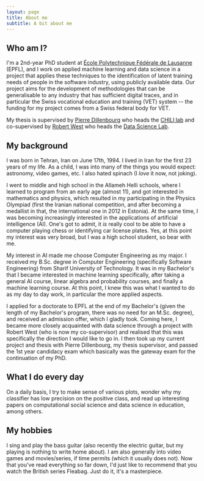 ```yaml
---
layout: page
title: About me
subtitle: A bit about me
---
```


## Who am I?

I'm a 2nd-year PhD student at [École Polytechnique Fédérale de Lausanne](https://www.epfl.ch "EPFL's homepage") (EPFL), and I work on applied machine learning and data science in a project that applies these techniques to the identification of latent training needs of people in the software industry, using publicly available data. Our project aims for the development of methodologies that can be generalisable to any industry that has sufficient digital traces, and in particular the Swiss vocational education and training (VET) system -- the funding for my project comes from a Swiss federal body for VET.

My thesis is supervised by [Pierre Dillenbourg](https://people.epfl.ch//pierre.dillenbourg?lang=en) who heads the [CHILI lab](https://chili.epfl.ch) and co-supervised by [Robert West](https://people.epfl.ch/robert.west) who heads the [Data Science Lab](https://dlab.epfl.ch).

## My background
I was born in Tehran, Iran on June 17th, 1994. I lived in Iran for the first 23 years of my life. As a child, I was into many of the things you would expect: astronomy, video games, etc. I also hated spinach (I _love_ it now, not joking).
        
I went to middle and high school in the Allameh Helli schools, where I learned to program from an early age (almost 11), and got interested in mathematics and physics, which resulted in my participating in the Physics Olympiad (first the Iranian national competition, and after becoming a medallist in that, the international one in 2012 in Estonia). At the same time, I was becoming increasingly interested in the applications of artificial intelligence (AI). One's got to admit, it _is_ really cool to be able to have a computer playing chess or identifying car license plates. Yes, at this point my interest was very broad, but I was a high school student, so bear with me.

My interest in AI made me choose Computer Engineering as my major. I received my B.Sc. degree in Computer Engineering (specifically Software Engineering) from Sharif University of Technology. It was in my Bachelor's that I became interested in machine learning specifically, after taking a general AI course, linear algebra and probability courses, and finally a machine learning course. At this point, I knew this was what I wanted to do as my day to day work, in particular the more applied aspects.

I applied for a doctorate to EPFL at the end of my Bachelor's (given the length of my Bachelor's program, there was no need for an M.Sc. degree), and received an admission offer, which I gladly took. Coming here, I became more closely acquainted with data science through a project with Robert West (who is now my co-supervisor) and realised that this was specifically the direction I would like to go in. I then took up my current project and thesis with Pierre Dillenbourg, my thesis supervisor, and passed the 1st year candidacy exam which basically was the gateway exam for the continuation of my PhD.

## What I do every day
On a daily basis, I try to make sense of various plots, wonder why my classifier has low precision on the positive class, and read up interesting papers on computational social science and data science in education, among others.

## My hobbies
I sing and play the bass guitar (also recently the electric guitar, but my playing is nothing to write home about). I am also generally into video games and movies/series, if time permits (which it usually does not). Now that you've read everything so far down, I'd just like to recommend that you watch the British series Fleabag. Just do it, it's a masterpiece.


